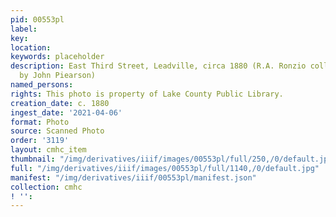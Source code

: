 ```yaml
---
pid: 00553pl
label: 
key: 
location: 
keywords: placeholder
description: East Third Street, Leadville, circa 1880 (R.A. Ronzio collection, Donated
  by John Piearson)
named_persons: 
rights: This photo is property of Lake County Public Library.
creation_date: c. 1880
ingest_date: '2021-04-06'
format: Photo
source: Scanned Photo
order: '3119'
layout: cmhc_item
thumbnail: "/img/derivatives/iiif/images/00553pl/full/250,/0/default.jpg"
full: "/img/derivatives/iiif/images/00553pl/full/1140,/0/default.jpg"
manifest: "/img/derivatives/iiif/00553pl/manifest.json"
collection: cmhc
! '': 
---
```

